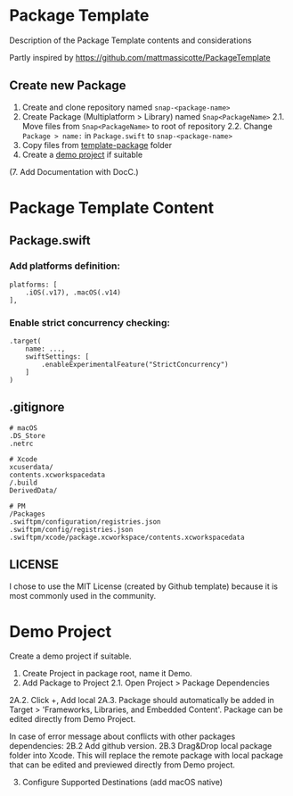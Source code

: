 # Package Template

Description of the Package Template contents and considerations

Partly inspired by https://github.com/mattmassicotte/PackageTemplate


##  Create new Package

1. Create and clone repository named `snap-<package-name>`
2. Create Package (Multiplatform > Library) named `Snap<PackageName>`
2.1. Move files from `Snap<PackageName>` to root of repository
2.2. Change `Package > name:` in `Package.swift` to `snap-<package-name>`
3. Copy files from [template-package](./template-package/) folder
4. Create a [demo project](#demo-project) if suitable

(7. Add Documentation with DocC.)


# Package Template Content

## Package.swift

### Add platforms definition:

```
platforms: [
    .iOS(.v17), .macOS(.v14)
],
```

### Enable strict concurrency checking:

```
.target(
    name: ...,
    swiftSettings: [
        .enableExperimentalFeature("StrictConcurrency")
    ]
)
```

## .gitignore

```
# macOS
.DS_Store
.netrc

# Xcode
xcuserdata/
contents.xcworkspacedata
/.build
DerivedData/

# PM
/Packages
.swiftpm/configuration/registries.json
.swiftpm/config/registries.json
.swiftpm/xcode/package.xcworkspace/contents.xcworkspacedata
```

## LICENSE

I chose to use the MIT License (created by Github template) because it is most commonly used in the community. 


# Demo Project

Create a demo project if suitable.

1. Create Project in package root, name it <PackageName>Demo.
2. Add Package to Project
2.1. Open Project > Package Dependencies

2A.2. Click +, Add local
2A.3. Package should automatically be added in Target > 'Frameworks, Libraries, and Embedded Content'. Package can be edited directly from Demo Project.

In case of error message about conflicts with other packages dependencies:
2B.2 Add github version.
2B.3 Drag&Drop local package folder into Xcode. This will replace the remote package with local package that can be edited and previewed directly from Demo project.

3. Configure Supported Destinations (add macOS native)
